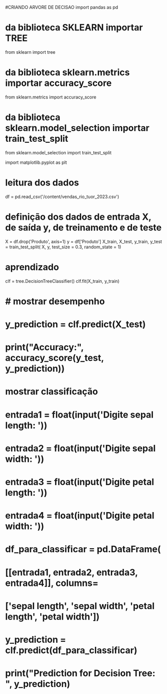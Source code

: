 #CRIANDO ARVORE DE DECISAO
import pandas as pd
# da biblioteca SKLEARN importar TREE
from sklearn import tree
# da biblioteca sklearn.metrics importar accuracy_score
from sklearn.metrics import accuracy_score
# da biblioteca sklearn.model_selection importar train_test_split
from sklearn.model_selection import train_test_split

import matplotlib.pyplot as plt

# leitura dos dados
df = pd.read_csv('/content/vendas_rio_tuor_2023.csv')




# definição dos dados de entrada X, de saída y, de treinamento e de teste
X = df.drop('Produto', axis=1)
y = df['Produto']
X_train, X_test, y_train, y_test = train_test_split(
    X, y, test_size = 0.3, random_state = 1)

# aprendizado
clf = tree.DecisionTreeClassifier()
clf.fit(X_train, y_train)

# # mostrar desempenho
# y_prediction = clf.predict(X_test)
# print("Accuracy:", accuracy_score(y_test, y_prediction))

#  mostrar classificação
# entrada1 = float(input('Digite sepal length: '))
# entrada2 = float(input('Digite sepal width: '))
# entrada3 = float(input('Digite petal length: '))
# entrada4 = float(input('Digite petal width: '))
# df_para_classificar = pd.DataFrame(
#       [[entrada1, entrada2, entrada3, entrada4]], columns=
#        ['sepal length', 'sepal width', 'petal length', 'petal width'])
# y_prediction = clf.predict(df_para_classificar)
# print("Prediction for Decision Tree: ", y_prediction)
